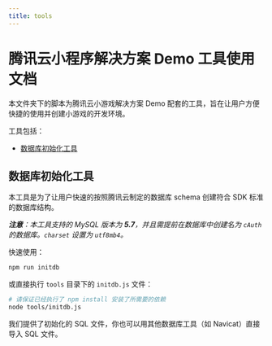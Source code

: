 ```yaml
---
title: tools
---
```


# 腾讯云小程序解决方案 Demo 工具使用文档

本文件夹下的脚本为腾讯云小游戏解决方案 Demo 配套的工具，旨在让用户方便快捷的使用并创建小游戏的开发环境。

工具包括：

- [数据库初始化工具](#数据库初始化工具)

## 数据库初始化工具

本工具是为了让用户快速的按照腾讯云制定的数据库 schema 创建符合 SDK 标准的数据库结构。

_**注意**：本工具支持的 MySQL 版本为 **5.7**，并且需提前在数据库中创建名为 `cAuth` 的数据库。`charset` 设置为 `utf8mb4`。_

快速使用：

```bash
npm run initdb
```

或直接执行 `tools` 目录下的 `initdb.js` 文件：

```bash
# 请保证已经执行了 npm install 安装了所需要的依赖
node tools/initdb.js
```

我们提供了初始化的 SQL 文件，你也可以用其他数据库工具（如 Navicat）直接导入 SQL 文件。